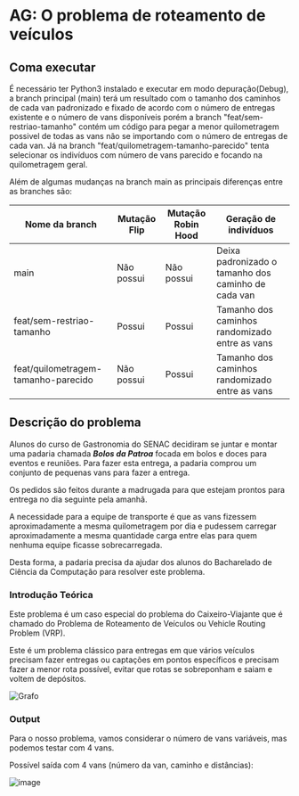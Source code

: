 # AG: O problema de roteamento de veículos

## Coma executar

É necessário ter Python3 instalado e executar em modo depuração(Debug), a branch principal (main) terá um resultado com o tamanho dos caminhos de cada van padronizado e fixado de acordo com o número de entregas existente e o número de vans disponíveis porém a branch "feat/sem-restriao-tamanho" contém um código para pegar a menor quilometragem possivel de todas as vans não se importando com o número de entregas de cada van. Já na branch "feat/quilometragem-tamanho-parecido" tenta selecionar os indivíduos com número de vans parecido e focando na quilometragem geral.

Além de algumas mudanças na branch main as principais diferenças entre as branches são:

| Nome da branch                      | Mutação Flip | Mutação Robin Hood | Geração de indivíduos                               |
|-------------------------------------|--------------|--------------------|-----------------------------------------------------|
| main                                | Não possui   | Não possui         | Deixa padronizado o tamanho dos caminho de cada van |
| feat/sem-restriao-tamanho           | Possui       | Possui             | Tamanho dos caminhos randomizado entre as vans      |
| feat/quilometragem-tamanho-parecido | Não possui   | Possui             | Tamanho dos caminhos randomizado entre as vans      |

## Descrição do problema

Alunos do curso de Gastronomia do SENAC decidiram se juntar e montar uma padaria chamada ***Bolos da Patroa*** focada em bolos e doces para eventos e reuniões. Para fazer esta entrega, a padaria comprou um conjunto de pequenas vans para fazer a entrega.

Os pedidos são feitos durante a madrugada para que estejam prontos para entrega no dia seguinte pela amanhã.

A necessidade para a equipe de transporte é que as vans fizessem aproximadamente a mesma quilometragem por dia e pudessem carregar aproximadamente a mesma quantidade carga entre elas para quem nenhuma equipe ficasse sobrecarregada.

Desta forma, a padaria precisa da ajudar dos alunos do Bacharelado de Ciência da Computação para resolver este problema.

### Introdução Teórica

Este problema é um caso especial do problema do Caixeiro-Viajante que é chamado do Problema de Roteamento de Veículos ou Vehicle Routing Problem (VRP). 

Este é um problema clássico para entregas em que vários veículos precisam fazer entregas ou captações em pontos específicos e precisam fazer a menor rota possível, evitar que rotas se sobreponham e saiam e voltem de depósitos.

![Grafo](https://crivelaro.notion.site/image/https%3A%2F%2Fs3-us-west-2.amazonaws.com%2Fsecure.notion-static.com%2F9de9527d-d25c-49cd-874d-c7bb87debaa2%2FUntitled.png?table=block&id=af58b1d2-fd6e-47d9-b066-e81de5bd4346&spaceId=946856ea-5862-45c3-837c-7f93cf5cea98&width=880&userId=&cache=v2)

### Output

Para o nosso problema, vamos considerar o número de vans variáveis, mas podemos testar com 4 vans.

Possível saída com 4 vans (número da van, caminho e distâncias):

![image](https://user-images.githubusercontent.com/52457167/166172911-f9c6db53-8f8f-4022-86d3-52cde3f647cb.png)
